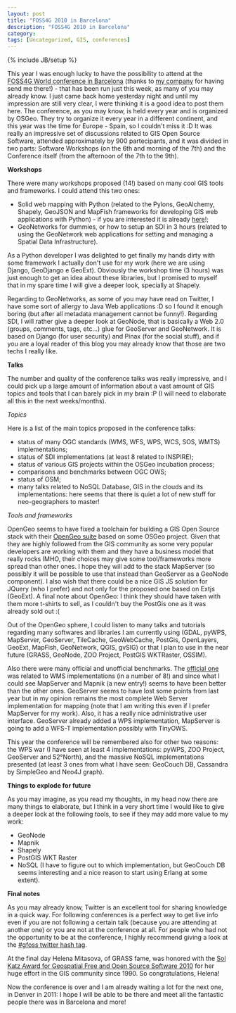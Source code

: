 ```yaml
---
layout: post
title: "FOSS4G 2010 in Barcelona"
description: "FOSS4G 2010 in Barcelona"
category:
tags: [Uncategorized, GIS, conferences]
---
```

{% include JB/setup %}

This year I was enough lucky to have the possibility to attend at the <a href="http://2010.foss4g.org">FOSS4G World conference in Barcelona</a> (thanks to <a href="http://ec.europa.eu/dgs/jrc/index.cfm">my company</a> for having send me there!) - that has been run just this week, as many of you may already know.
I just came back home yesterday night and until my impression are still very clear, I were thinking it is a good idea to post them here.
The conference, as you may know, is held every year and is organized by OSGeo. They try to organize it every year in a different continent, and this year was the time for Europe - Spain, so I couldn't miss it :D
It was really an impressive set of discussions related to GIS Open Source Software, attended approximately by 900 partecipants, and it was divided in two parts: Software Workshops (on the 6th and morning of the 7th) and the Conference itself (from the afternoon of the 7th to the 9th).

<strong>Workshops</strong>

There were many workshops proposed (14!) based on many cool GIS tools and frameworks. I could attend this two ones:
<ul>
	<li>Solid web mapping with Python (related to the Pylons, GeoAlchemy, Shapely, GeoJSON and MapFish frameworks for developing GIS web applications with Python) - if you are interested it is already <a href="http://www.mapfish.org/doc/tutorials/python-workshop/">here</a>!;</li>
	<li>GeoNetworks for dummies, or how to setup an SDI in 3 hours (related to using the GeoNetwork web applications for setting and managing a Spatial Data Infrastructure).</li>
</ul>

As a Python developer I was delighted to get finally my hands dirty with some framework I actually don't use for my work (here we are using Django, GeoDjango e GeoExt). Obviously the workshop time (3 hours) was just enough to get an idea about these libraries, but I promised to myself that in my spare time I will give a deeper look, specially at Shapely.

Regarding to GeoNetworks, as some of you may have read on Twitter, I have some sort of allergy to Java Web applications :D so I found it enough boring (but after all metadata management cannot be funny!).
Regarding SDI, I will rather give a deeper look at GeoNode, that is basically a Web 2.0 (groups, comments, tags, etc...) glue for GeoServer and GeoNetwork. It is based on Django (for user security) and Pinax (for the social stuff), and if you are a loyal reader of this blog you may already know that those are two techs I really like.

<strong>Talks</strong>

The number and quality of the conference talks was really impressive, and I could pick up a large amount of information about a vast amount of GIS topics and tools that I can barely  pick in my brain :P (I will need to elaborate all this in the next weeks/months).

<em>Topics</em>

Here is a list of the main topics proposed in the conference talks:

- status of many OGC standards (WMS, WFS, WPS, WCS, SOS, WMTS) implementations;
- status of SDI implementations (at least 8 related to INSPIRE);
- status of various GIS projects within the OSGeo incubation process;
- comparisons and benchmarks between OGC OWS;
- status of OSM;
- many talks related to NoSQL Database, GIS in the clouds and its implementations: here seems that there is quiet a lot of new stuff for neo-geographers to master!

<em>Tools and frameworks</em>

OpenGeo seems to have fixed a toolchain for building a GIS Open Source stack with their <a href="http://opengeo.org/products/suite/">OpenGeo suite</a> based on some OSGeo project. Given that they are highly followed from the GIS community as some very popular developers are working with them and they have a business model that really rocks IMHO, their choices may give some tool/frameworks more spread than other ones.
I hope they will add to the stack MapServer (so possibly it will be possible to use that instead than GeoServer as a GeoNode component).
I also wish that there could be a nice GIS JS solution for JQuery (who I prefer) and not only for the proposed one based on Extjs (GeoExt).
A final note about OpenGeo: I think they should have taken with them more t-shirts to sell, as I couldn't buy the PostGis one as it was already sold out :(

Out of the OpenGeo sphere, I could listen to many talks and tutorials regarding many softwares and libraries I am currently using (GDAL, pyWPS, MapServer, GeoServer, TileCache, GeoWebCache, PostGis, OpenLayers, GeoExt, MapFish, GeoNetwork, QGIS, gvSIG) or that I plan to use in the near future (GRASS, GeoNode, ZOO Project, PostGIS WKTRaster, OSSIM).

Also there were many official and unofficial benchmarks.
The <a href="http://wiki.osgeo.org/wiki/Benchmarking_2010">official one</a> was related to WMS implementations (in a number of 8!) and since what I could see MapServer and Mapnik (a new entry!) seems to have been better than the other ones.
GeoServer seems to have lost some points from last year but in my opinion remains the most complete Web Server implementation for mapping (note that I am writing this even if I prefer MapServer for my work). Also, it has a really nice administrative user interface.
GeoServer already added a WPS implementation, MapServer is going to add a WFS-T implementation possibly with TinyOWS.

This year the conference will be remembered also for other two reasons: the WPS war (I have seen at least 4 implementations: pyWPS, ZOO Project, GeoServer and 52°North), and the massive NoSQL implementations presented (at least 3 ones from what I have seen: GeoCouch DB, Cassandra by SimpleGeo and Neo4J graph).

<strong>Things to explode for future</strong>

As you may imagine, as you read my thoughts, in my head now there are many things to elaborate, but I think in a very short time I would like to give a deeper lock at the following tools, to see if they may add more value to my work:

- GeoNode
- Mapnik
- Shapely
- PostGIS WKT Raster
- NoSQL (I have to figure out to which implementation, but GeoCouch DB seems interesting and a nice reason to start using Erlang at some extent).

<strong>Final notes</strong>

As you may already know, Twitter is an excellent tool for sharing knowledge in a quick way. For following conferences is a perfect way to get live info even if you are not following a certain talk (because you are attending at another one) or you are not at the conference at all.
For people who had not the opportunity to be at the conference, I highly recommend giving a look at the <a href="http://twitter.com/#search?q=%23foss4g">#gfoss twitter hash tag</a>.

At the final day Helena Mitasova, of GRASS fame, was honored with the <a href="http://www.osgeo.org/solkatz">Sol Katz Award for Geospatial Free and Open Source Software 2010</a> for her huge effort in the GIS community since 1990. So congratulations, Helena!

Now the conference is over and I am already waiting a lot for the next one, in Denver in 2011: I hope I will be able to be there and meet all the fantastic people there was in Barcelona and more!
